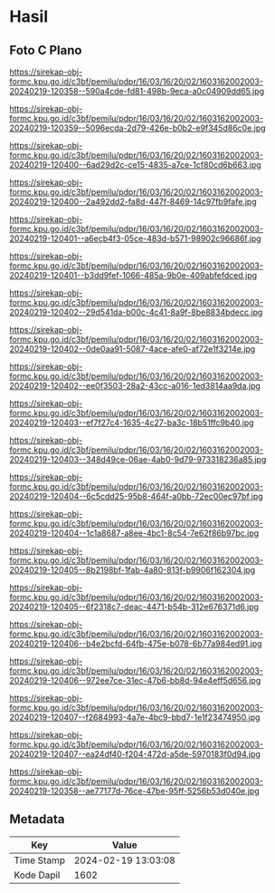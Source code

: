 # Hasil

## Foto C Plano

https://sirekap-obj-formc.kpu.go.id/c3bf/pemilu/pdpr/16/03/16/20/02/1603162002003-20240219-120358--590a4cde-fd81-498b-9eca-a0c04909dd65.jpg

https://sirekap-obj-formc.kpu.go.id/c3bf/pemilu/pdpr/16/03/16/20/02/1603162002003-20240219-120359--5096ecda-2d79-426e-b0b2-e9f345d86c0e.jpg

https://sirekap-obj-formc.kpu.go.id/c3bf/pemilu/pdpr/16/03/16/20/02/1603162002003-20240219-120400--6ad29d2c-ce15-4835-a7ce-1cf80cd6b663.jpg

https://sirekap-obj-formc.kpu.go.id/c3bf/pemilu/pdpr/16/03/16/20/02/1603162002003-20240219-120400--2a492dd2-fa8d-447f-8469-14c97fb9fafe.jpg

https://sirekap-obj-formc.kpu.go.id/c3bf/pemilu/pdpr/16/03/16/20/02/1603162002003-20240219-120401--a6ecb4f3-05ce-483d-b571-98902c96686f.jpg

https://sirekap-obj-formc.kpu.go.id/c3bf/pemilu/pdpr/16/03/16/20/02/1603162002003-20240219-120401--b3dd9fef-1066-485a-9b0e-409abfefdced.jpg

https://sirekap-obj-formc.kpu.go.id/c3bf/pemilu/pdpr/16/03/16/20/02/1603162002003-20240219-120402--29d541da-b00c-4c41-8a9f-8be8834bdecc.jpg

https://sirekap-obj-formc.kpu.go.id/c3bf/pemilu/pdpr/16/03/16/20/02/1603162002003-20240219-120402--0de0aa91-5087-4ace-afe0-af72e1f3214e.jpg

https://sirekap-obj-formc.kpu.go.id/c3bf/pemilu/pdpr/16/03/16/20/02/1603162002003-20240219-120402--ee0f3503-28a2-43cc-a016-1ed3814aa9da.jpg

https://sirekap-obj-formc.kpu.go.id/c3bf/pemilu/pdpr/16/03/16/20/02/1603162002003-20240219-120403--ef7f27c4-1635-4c27-ba3c-18b51ffc9b40.jpg

https://sirekap-obj-formc.kpu.go.id/c3bf/pemilu/pdpr/16/03/16/20/02/1603162002003-20240219-120403--348d49ce-06ae-4ab0-9d79-973318236a85.jpg

https://sirekap-obj-formc.kpu.go.id/c3bf/pemilu/pdpr/16/03/16/20/02/1603162002003-20240219-120404--6c5cdd25-95b8-464f-a0bb-72ec00ec97bf.jpg

https://sirekap-obj-formc.kpu.go.id/c3bf/pemilu/pdpr/16/03/16/20/02/1603162002003-20240219-120404--1c1a8687-a8ee-4bc1-8c54-7e62f86b97bc.jpg

https://sirekap-obj-formc.kpu.go.id/c3bf/pemilu/pdpr/16/03/16/20/02/1603162002003-20240219-120405--8b2198bf-1fab-4a80-813f-b9906f162304.jpg

https://sirekap-obj-formc.kpu.go.id/c3bf/pemilu/pdpr/16/03/16/20/02/1603162002003-20240219-120405--6f2318c7-deac-4471-b54b-312e676371d6.jpg

https://sirekap-obj-formc.kpu.go.id/c3bf/pemilu/pdpr/16/03/16/20/02/1603162002003-20240219-120406--b4e2bcfd-64fb-475e-b078-6b77a984ed91.jpg

https://sirekap-obj-formc.kpu.go.id/c3bf/pemilu/pdpr/16/03/16/20/02/1603162002003-20240219-120406--972ee7ce-31ec-47b6-bb8d-94e4eff5d656.jpg

https://sirekap-obj-formc.kpu.go.id/c3bf/pemilu/pdpr/16/03/16/20/02/1603162002003-20240219-120407--f2684993-4a7e-4bc9-bbd7-1e1f23474950.jpg

https://sirekap-obj-formc.kpu.go.id/c3bf/pemilu/pdpr/16/03/16/20/02/1603162002003-20240219-120407--ea24df40-f204-472d-a5de-5970183f0d94.jpg

https://sirekap-obj-formc.kpu.go.id/c3bf/pemilu/pdpr/16/03/16/20/02/1603162002003-20240219-120358--ae77177d-76ce-47be-95ff-5256b53d040e.jpg


## Metadata

| Key        | Value               |
| ---------- | ------------------- |
| Time Stamp | 2024-02-19 13:03:08 |
| Kode Dapil | 1602                |



